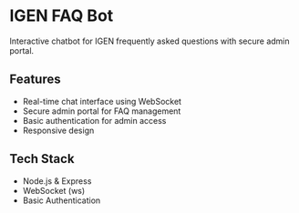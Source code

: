 # IGEN FAQ Bot

Interactive chatbot for IGEN frequently asked questions with secure admin portal.

## Features
- Real-time chat interface using WebSocket
- Secure admin portal for FAQ management
- Basic authentication for admin access
- Responsive design
## Tech Stack
- Node.js & Express
- WebSocket (ws)
- Basic Authentication